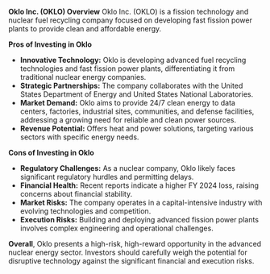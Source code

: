 **Oklo Inc. (OKLO) Overview**
Oklo Inc. (OKLO) is a fission technology and nuclear fuel recycling company focused on developing fast fission power plants to provide clean and affordable energy.

**Pros of Investing in Oklo**

*   **Innovative Technology:** Oklo is developing advanced fuel recycling technologies and fast fission power plants, differentiating it from traditional nuclear energy companies.
*   **Strategic Partnerships:** The company collaborates with the United States Department of Energy and United States National Laboratories.
*   **Market Demand:** Oklo aims to provide 24/7 clean energy to data centers, factories, industrial sites, communities, and defense facilities, addressing a growing need for reliable and clean power sources.
*   **Revenue Potential:** Offers heat and power solutions, targeting various sectors with specific energy needs.

**Cons of Investing in Oklo**

*   **Regulatory Challenges:** As a nuclear company, Oklo likely faces significant regulatory hurdles and permitting delays.
*   **Financial Health:** Recent reports indicate a higher FY 2024 loss, raising concerns about financial stability.
*   **Market Risks:** The company operates in a capital-intensive industry with evolving technologies and competition.
*   **Execution Risks:** Building and deploying advanced fission power plants involves complex engineering and operational challenges.

**Overall**, Oklo presents a high-risk, high-reward opportunity in the advanced nuclear energy sector. Investors should carefully weigh the potential for disruptive technology against the significant financial and execution risks.